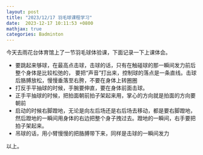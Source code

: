 ```yaml
---
layout: post
title: "2023/12/17 羽毛球课程学习"
date:  2023-12-17 10:11:53 +0800
mathjax: true
categories: Badminton
---
```


今天去雨花台体育馆上了一节羽毛球体验课，下面记录一下上课体会。

- 要跳起来够球，在最高点击球，击球的话，只有在触碰球的那一瞬间发力前后整个身体是比较松弛的，
要把“声音”打出来，控制球的落点是一条直线。击球后胳膊放松，慢慢垂落至右胯，不要在身体上转圈圈
- 打反手平抽球的时候，手腕要伸直，要在身体前面击球。
- 正手平抽球的时候，把拍面朝前拍子架起来用，掌心的方向就是拍面的方向要朝前
- 启动的时候右脚蹬地，无论是向左后场还是右后场去移动，都是要右脚蹬地，然后蹬地的一瞬间用身体的右边把整个身子拽过去。蹬地的一瞬间，右手要把拍子架起来。
- 吊球的话，用小臂慢慢的把胳膊带下来，同样是击球的一瞬间发力

以上。
